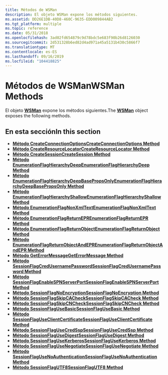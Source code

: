 ```yaml
---
title: Métodos de WSMan
description: El objeto WSMan expone los métodos siguientes.
ms.assetid: DD26E1DB-40D8-460C-9635-EDD009844AB2
ms.tgt_platform: multiple
ms.topic: reference
ms.date: 05/31/2018
ms.openlocfilehash: 3ad02fd654879c9d78bdc5e683f90b26d8126030
ms.sourcegitcommit: 2d531328b6ed82d4ad971a45a5131b430c5866f7
ms.translationtype: MT
ms.contentlocale: es-ES
ms.lasthandoff: 09/16/2019
ms.locfileid: "104418825"
---
```

# <a name="wsman-methods"></a><span data-ttu-id="a3b3d-103">Métodos de WSMan</span><span class="sxs-lookup"><span data-stu-id="a3b3d-103">WSMan Methods</span></span>

<span data-ttu-id="a3b3d-104">El objeto [**WSMan**](wsman.md) expone los métodos siguientes.</span><span class="sxs-lookup"><span data-stu-id="a3b3d-104">The [**WSMan**](wsman.md) object exposes the following methods.</span></span>

## <a name="in-this-section"></a><span data-ttu-id="a3b3d-105">En esta sección</span><span class="sxs-lookup"><span data-stu-id="a3b3d-105">In this section</span></span>

-   [<span data-ttu-id="a3b3d-106">**Método CreateConnectionOptions**</span><span class="sxs-lookup"><span data-stu-id="a3b3d-106">**CreateConnectionOptions Method**</span></span>](wsman-createconnectionoptions.md)
-   [<span data-ttu-id="a3b3d-107">**Método CreateResourceLocator**</span><span class="sxs-lookup"><span data-stu-id="a3b3d-107">**CreateResourceLocator Method**</span></span>](wsman-createresourcelocator.md)
-   [<span data-ttu-id="a3b3d-108">**Método CreateSession**</span><span class="sxs-lookup"><span data-stu-id="a3b3d-108">**CreateSession Method**</span></span>](wsman-createsession.md)
-   [<span data-ttu-id="a3b3d-109">**Método EnumerationFlagHierarchyDeep**</span><span class="sxs-lookup"><span data-stu-id="a3b3d-109">**EnumerationFlagHierarchyDeep Method**</span></span>](wsman-enumerationflaghierarchydeep.md)
-   [<span data-ttu-id="a3b3d-110">**Método EnumerationFlagHierarchyDeepBasePropsOnly**</span><span class="sxs-lookup"><span data-stu-id="a3b3d-110">**EnumerationFlagHierarchyDeepBasePropsOnly Method**</span></span>](wsman-enumerationflaghierarchydeepbasepropsonly.md)
-   [<span data-ttu-id="a3b3d-111">**Método EnumerationFlagHierarchyShallow**</span><span class="sxs-lookup"><span data-stu-id="a3b3d-111">**EnumerationFlagHierarchyShallow Method**</span></span>](wsman-enumerationflaghierarchyshallow.md)
-   [<span data-ttu-id="a3b3d-112">**Método EnumerationFlagNonXmlText**</span><span class="sxs-lookup"><span data-stu-id="a3b3d-112">**EnumerationFlagNonXmlText Method**</span></span>](wsman-enumerationflagnonxmltext.md)
-   [<span data-ttu-id="a3b3d-113">**Método EnumerationFlagReturnEPR**</span><span class="sxs-lookup"><span data-stu-id="a3b3d-113">**EnumerationFlagReturnEPR Method**</span></span>](wsman-enumerationflagreturnepr.md)
-   [<span data-ttu-id="a3b3d-114">**Método EnumerationFlagReturnObject**</span><span class="sxs-lookup"><span data-stu-id="a3b3d-114">**EnumerationFlagReturnObject Method**</span></span>](wsman-enumerationflagreturnobject.md)
-   [<span data-ttu-id="a3b3d-115">**Método EnumerationFlagReturnObjectAndEPR**</span><span class="sxs-lookup"><span data-stu-id="a3b3d-115">**EnumerationFlagReturnObjectAndEPR Method**</span></span>](wsman-enumerationflagreturnobjectandepr.md)
-   [<span data-ttu-id="a3b3d-116">**Método GetErrorMessage**</span><span class="sxs-lookup"><span data-stu-id="a3b3d-116">**GetErrorMessage Method**</span></span>](wsman-geterrormessage.md)
-   [<span data-ttu-id="a3b3d-117">**Método SessionFlagCredUsernamePassword**</span><span class="sxs-lookup"><span data-stu-id="a3b3d-117">**SessionFlagCredUsernamePassword Method**</span></span>](wsman-sessionflagcredusernamepassword.md)
-   [<span data-ttu-id="a3b3d-118">**Método SessionFlagEnableSPNServerPort**</span><span class="sxs-lookup"><span data-stu-id="a3b3d-118">**SessionFlagEnableSPNServerPort Method**</span></span>](wsman-sessionflagenablespnserverport.md)
-   [<span data-ttu-id="a3b3d-119">**Método SessionFlagNoEncryption**</span><span class="sxs-lookup"><span data-stu-id="a3b3d-119">**SessionFlagNoEncryption Method**</span></span>](wsman-sessionflagnoencryption.md)
-   [<span data-ttu-id="a3b3d-120">**Método SessionFlagSkipCACheck**</span><span class="sxs-lookup"><span data-stu-id="a3b3d-120">**SessionFlagSkipCACheck Method**</span></span>](wsman-sessionflagskipcacheck.md)
-   [<span data-ttu-id="a3b3d-121">**Método SessionFlagSkipCNCheck**</span><span class="sxs-lookup"><span data-stu-id="a3b3d-121">**SessionFlagSkipCNCheck Method**</span></span>](wsman-sessionflagskipcncheck.md)
-   [<span data-ttu-id="a3b3d-122">**Método SessionFlagUseBasic**</span><span class="sxs-lookup"><span data-stu-id="a3b3d-122">**SessionFlagUseBasic Method**</span></span>](wsman-sessionflagusebasic.md)
-   [<span data-ttu-id="a3b3d-123">**Método SessionFlagUseClientCertificate**</span><span class="sxs-lookup"><span data-stu-id="a3b3d-123">**SessionFlagUseClientCertificate Method**</span></span>](wsman-sessionflaguseclientcert.md)
-   [<span data-ttu-id="a3b3d-124">**Método SessionFlagUseCredSsp**</span><span class="sxs-lookup"><span data-stu-id="a3b3d-124">**SessionFlagUseCredSsp Method**</span></span>](wsman-sessionflagusecredssp.md)
-   [<span data-ttu-id="a3b3d-125">**Método SessionFlagUseDigest**</span><span class="sxs-lookup"><span data-stu-id="a3b3d-125">**SessionFlagUseDigest Method**</span></span>](wsman-sessionflagusedigest.md)
-   [<span data-ttu-id="a3b3d-126">**Método SessionFlagUseKerberos**</span><span class="sxs-lookup"><span data-stu-id="a3b3d-126">**SessionFlagUseKerberos Method**</span></span>](wsman-sessionflagusekerberos.md)
-   [<span data-ttu-id="a3b3d-127">**Método SessionFlagUseNegotiate**</span><span class="sxs-lookup"><span data-stu-id="a3b3d-127">**SessionFlagUseNegotiate Method**</span></span>](wsman-sessionflagusenegotiate.md)
-   [<span data-ttu-id="a3b3d-128">**Método SessionFlagUseNoAuthentication**</span><span class="sxs-lookup"><span data-stu-id="a3b3d-128">**SessionFlagUseNoAuthentication Method**</span></span>](wsman-sessionflagusenoauthentication.md)
-   [<span data-ttu-id="a3b3d-129">**Método SessionFlagUTF8**</span><span class="sxs-lookup"><span data-stu-id="a3b3d-129">**SessionFlagUTF8 Method**</span></span>](wsman-sessionflagutf8.md)

 

 




